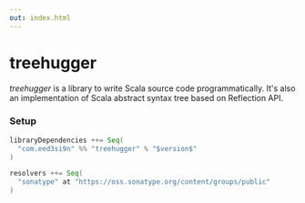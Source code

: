 ```yaml
---
out: index.html
---
```


treehugger
==========

_treehugger_ is a library to write Scala source code programmatically. It's also an implementation of Scala abstract syntax tree based on Reflection API.

### Setup

```scala
libraryDependencies ++= Seq(
  "com.eed3si9n" %% "treehugger" % "$version$"
)

resolvers ++= Seq(
  "sonatype" at "https://oss.sonatype.org/content/groups/public"
)
```
